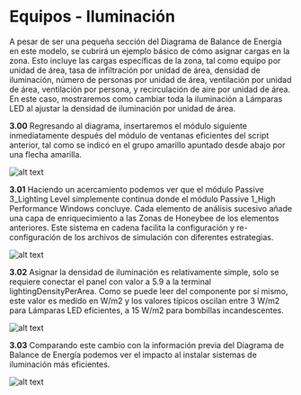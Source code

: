 # Equipos - Iluminación

A pesar de ser una pequeña sección del Diagrama de Balance de Energía en este modelo, se cubrirá un ejemplo básico de cómo asignar cargas en la zona. Esto incluye las cargas específicas de la zona, tal como equipo por unidad de área, tasa de infiltración por unidad de área, densidad de iluminación, número de personas por unidad de área, ventilación por unidad de área, ventilación por persona, y recirculación de aire por unidad de área. En este caso, mostraremos como cambiar toda la iluminación a Lámparas LED al ajustar la densidad de iluminación por unidad de área.

**3.00** Regresando al diagrama, insertaremos el módulo siguiente inmediatamente después del módulo de ventanas eficientes del script anterior, tal como se indicó en el grupo amarillo apuntado desde abajo por una flecha amarilla. 

![alt text](https://user-images.githubusercontent.com/44324576/52429288-0c6f6000-2b04-11e9-93bb-e4151cecef01.png)


**3.01** Haciendo un acercamiento podemos ver que el módulo Passive 3_Lighting Level simplemente continua donde el módulo Passive 1_High Performance Windows concluye. Cada elemento de análisis sucesivo añade una capa de enriquecimiento a las Zonas de Honeybee de los elementos anteriores. Este sistema en cadena facilita la configuración y re-configuración de los archivos de simulación con diferentes estrategias. 

![alt text](https://user-images.githubusercontent.com/44324576/52429470-6b34d980-2b04-11e9-93b3-f113a7584a31.png)


**3.02** Asignar la densidad de iluminación es relativamente simple, solo se requiere conectar el panel con valor a 5.9 a la terminal lightingDensityPerArea. Como se puede leer del componente por sí mismo, este valor es medido en W/m2 y los valores típicos oscilan entre 3 W/m2 para Lámparas LED eficientes, a 15 W/m2 para bombillas incandescentes.

![alt text](https://user-images.githubusercontent.com/44324576/52430239-f367ae80-2b05-11e9-83dc-b768cfd81401.png)

**3.03** Comparando este cambio con la información previa del Diagrama de Balance de Energía podemos ver el impacto al instalar sistemas de iluminación más eficientes.

![alt text](https://user-images.githubusercontent.com/44324576/52430996-9a007f00-2b07-11e9-8b7a-aca29ff9e91f.gif)

